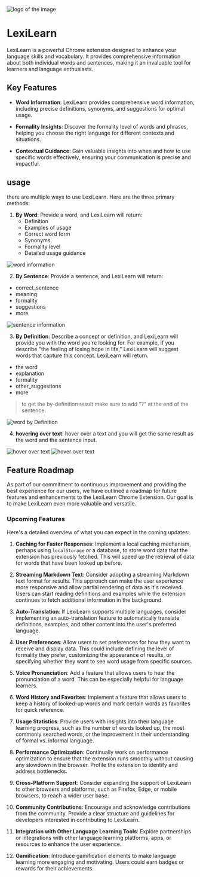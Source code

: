 ![logo of the image](./client/build/assets/LexiLearn.png)

# LexiLearn

LexiLearn is a powerful Chrome extension designed to enhance your language skills and vocabulary. It provides comprehensive information about both individual words and sentences, making it an invaluable tool for learners and language enthusiasts.

## Key Features

- **Word Information**: LexiLearn provides comprehensive word information, including precise definitions, synonyms, and suggestions for optimal usage.

- **Formality Insights**: Discover the formality level of words and phrases, helping you choose the right language for different contexts and situations.

- **Contextual Guidance**: Gain valuable insights into when and how to use specific words effectively, ensuring your communication is precise and impactful.


## usage

there are multiple ways to use LexiLearn. Here are the three primary methods:

1. **By Word**: Provide a word, and LexiLearn will return:
   - Definition
   - Examples of usage
   - Correct word form
   - Synonyms
   - Formality level
   - Detailed usage guidance

![word information](./images/word.png)

2. **By Sentence**: Provide a sentence, and LexiLearn will return:
  - correct_sentence
  - meaning
  - formality
  - suggestions
  - more

![sentence information](./images/sentence.png)

3. **By Definition**: Describe a concept or definition, and LexiLearn will provide you with the word you're looking for. For example, if you describe "the feeling of losing hope in life," LexiLearn will suggest words that capture this concept. LexiLearn will return.
  - the word 
  - explanation
  - formality
  - other_suggestions
  - more

> to get the by-definition result make sure to add "?" at the end of the sentence.

![word by Definition](/images/definition.png)

4. **hovering over text**: hover over a text and you will get the same result as the word and the sentence input.

![hover over text](/images/hovering.png)
![hover over text](/images/hovering_result.png)

## Feature Roadmap

As part of our commitment to continuous improvement and providing the best experience for our users, we have outlined a roadmap for future features and enhancements to the LexiLearn Chrome Extension. Our goal is to make LexiLearn even more valuable and versatile.

### Upcoming Features

Here's a detailed overview of what you can expect in the coming updates:

1. **Caching for Faster Responses**: Implement a local caching mechanism, perhaps using `localStorage` or a database, to store word data that the extension has previously fetched. This will speed up the retrieval of data for words that have been looked up before.

2. **Streaming Markdown Text**: Consider adopting a streaming Markdown text format for results. This approach can make the user experience more responsive and allow partial rendering of data as it's received. Users can start reading definitions and examples while the extension continues to fetch additional information in the background.

3. **Auto-Translation**: If LexiLearn supports multiple languages, consider implementing an auto-translation feature to automatically translate definitions, examples, and other content into the user's preferred language.

4. **User Preferences**: Allow users to set preferences for how they want to receive and display data. This could include defining the level of formality they prefer, customizing the appearance of results, or specifying whether they want to see word usage from specific sources.

5. **Voice Pronunciation**: Add a feature that allows users to hear the pronunciation of a word. This can be especially helpful for language learners.

6. **Word History and Favorites**: Implement a feature that allows users to keep a history of looked-up words and mark certain words as favorites for quick reference.

7. **Usage Statistics**: Provide users with insights into their language learning progress, such as the number of words looked up, the most commonly searched words, or the improvement in their understanding of formal vs. informal language.

8. **Performance Optimization**: Continually work on performance optimization to ensure that the extension runs smoothly without causing any slowdown in the browser. Profile the extension to identify and address bottlenecks.

9. **Cross-Platform Support**: Consider expanding the support of LexiLearn to other browsers and platforms, such as Firefox, Edge, or mobile browsers, to reach a wider user base.

10. **Community Contributions**: Encourage and acknowledge contributions from the community. Provide a clear structure and guidelines for developers interested in contributing to LexiLearn.

11. **Integration with Other Language Learning Tools**: Explore partnerships or integrations with other language learning platforms, apps, or resources to enhance the user experience.

12. **Gamification**: Introduce gamification elements to make language learning more engaging and motivating. Users could earn badges or rewards for their achievements.
